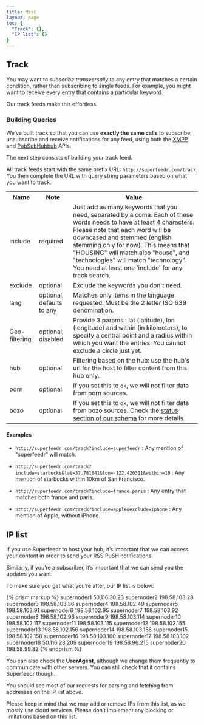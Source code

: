 ```yaml
---
title: Misc
layout: page
toc: {
  "Track": {},
  "IP list": {}
}
---
```


## Track

You may want to *subscribe transversally* to any entry that matches a certain condition, rather than subscribing to single feeds. For example, you might want to receive every entry that contains a particular keyword.

Our track feeds make this effortless.

### Building Queries

We’ve built track so that you can use **exactly the same calls** to subscribe, unsubscribe and receive notifications for any feed, using both the [XMPP](/subscribers.html#xmpppubsub) and [PubSubHubbub](/subscribers.html#webhooks) APIs.  

The next step consists of building your track feed.

All track feeds start with the same prefix URL: `http://superfeedr.com/track`. You then complete the URL with query string parameters based on what you want to track.

<table class="table table-striped table-condensed table-responsive">
  <tr>
    <th>Name</th>
    <th>Note</th>
    <th>Value</th>
  </tr>
  <tr>
    <td>include</td>
    <td>required</td>
    <td>Just add as many keywords that you need, separated by a coma. Each of these words needs to have at least 4 characters. Please note that each word will be downcased and stemmed (english stemming only for now). This means that "HOUSING" will match also "house", and "technologies" will match "technology". You need at least one 'include' for any track search.</td>
  </tr>
  <tr>
    <td>exclude</td>
    <td>optional</td>
    <td>Exclude the keywords you don't need.</td>
  </tr>
  <tr>
    <td>lang</td>
    <td>optional, defaults to any</td>
    <td>Matches only items in the language requested. Must be the 2 letter ISO 639 denomination.</td>
  </tr>
  <tr>
    <td>Geo-filtering</td>
    <td>optional, disabled</td>
    <td>Provide 3 params : lat (latitude), lon (longitude) and within (in kilometers), to specify a central point and a radius within which you want the entries. You cannot exclude a circle just yet.</td>
  </tr>
  <tr>
    <td>hub</td>
    <td>optional</td>
    <td>Filtering based on the hub: use the hub's url for the host to filter content from this hub only.</td>
  </tr>
  <tr>
    <td>porn</td>
    <td>optional</td>
    <td>If you set this to <code>ok</code>, we will not filter data from porn sources.</td>
  </tr>
  <tr>
    <td>bozo</td>
    <td>optional</td>
    <td>If you set this to <code>ok</code>, we will not filter data from bozo sources. Check the <a href="/schema.html#status">status section of our schema</a> for more details.</td>
  </tr>
</table>

#### Examples

* `http://superfeedr.com/track?include=superfeedr` : Any mention of "superfeedr" will match.

* `http://superfeedr.com/track?include=starbucks&lat=37.781841&lon=-122.420311&within=10` : Any mention of starbucks within 10km of San Francisco.

* `http://superfeedr.com/track?include=france,paris` : Any entry that matches both france and paris.

* `http://superfeedr.com/track?include=apple&exclude=iphone` : Any mention of Apple, without iPhone.

## IP list

If you use Superfeedr to host your hub, it’s important that we can access your content in order to send your RSS PuSH notifications.

Similarly, if you’re a subscriber, it’s important that we can send you the updates you want.

To make sure you get what you’re after, our IP list is below:

{% prism markup %}
supernoder1 50.116.30.23
supernoder2 198.58.103.28
supernoder3 198.58.103.36
supernoder4 198.58.102.49
supernoder5 198.58.103.91
supernoder6 198.58.102.95
supernoder7 198.58.103.92
supernoder8 198.58.102.96
supernoder9 198.58.103.114
supernoder10 198.58.102.117
supernoder11 198.58.103.115
supernoder12 198.58.102.155
supernoder13 198.58.102.156
supernoder14 198.58.103.158
supernoder15 198.58.102.158
supernoder16 198.58.103.160
supernoder17 198.58.103.102
supernoder18 50.116.28.209
supernoder19 198.58.96.215
supernoder20 198.58.99.82
{% endprism %}

You can also check the **UserAgent**, although we change them frequently to communicate with other servers. You can still check that it contains Superfeedr though.

You should see most of our requests for parsing and fetching from addresses on the IP list above.

Please keep in mind that we may add or remove IPs from this list, as we mostly use cloud services. Please don’t implement any blocking or limitations based on this list.
